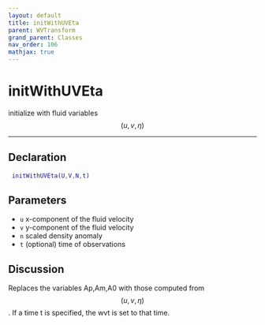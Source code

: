 ```yaml
---
layout: default
title: initWithUVEta
parent: WVTransform
grand_parent: Classes
nav_order: 106
mathjax: true
---
```


#  initWithUVEta

initialize with fluid variables $$(u,v,\eta)$$


---

## Declaration
```matlab
 initWithUVEta(U,V,N,t)
```
## Parameters
+ `u`  x-component of the fluid velocity
+ `v`  y-component of the fluid velocity
+ `n`  scaled density anomaly
+ `t`  (optional) time of observations

## Discussion

  Replaces the variables Ap,Am,A0 with those computed from $$(u,v,\eta)$$.
  If a time t is specified, the wvt is set to that time.
            

